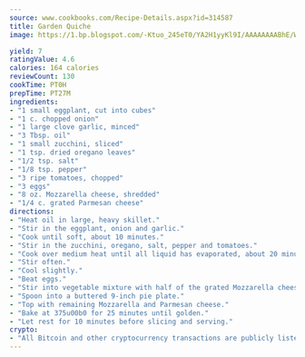 ```yaml
---
source: www.cookbooks.com/Recipe-Details.aspx?id=314587
title: Garden Quiche
image: https://1.bp.blogspot.com/-Ktuo_245eT0/YA2H1yyKl9I/AAAAAAAABhE/WMoqSq2tWOcgMkPaLYZ-49h8pVDUUwFCQCLcBGAsYHQ/s307/5.png

yield: 7
ratingValue: 4.6
calories: 164 calories
reviewCount: 130
cookTime: PT0H
prepTime: PT27M
ingredients:
- "1 small eggplant, cut into cubes"
- "1 c. chopped onion"
- "1 large clove garlic, minced"
- "3 Tbsp. oil"
- "1 small zucchini, sliced"
- "1 tsp. dried oregano leaves"
- "1/2 tsp. salt"
- "1/8 tsp. pepper"
- "3 ripe tomatoes, chopped"
- "3 eggs"
- "8 oz. Mozzarella cheese, shredded"
- "1/4 c. grated Parmesan cheese"
directions:
- "Heat oil in large, heavy skillet."
- "Stir in the eggplant, onion and garlic."
- "Cook until soft, about 10 minutes."
- "Stir in the zucchini, oregano, salt, pepper and tomatoes."
- "Cook over medium heat until all liquid has evaporated, about 20 minutes."
- "Stir often."
- "Cool slightly."
- "Beat eggs."
- "Stir into vegetable mixture with half of the grated Mozzarella cheese."
- "Spoon into a buttered 9-inch pie plate."
- "Top with remaining Mozzarella and Parmesan cheese."
- "Bake at 375u00b0 for 25 minutes until golden."
- "Let rest for 10 minutes before slicing and serving."
crypto:
- "All Bitcoin and other cryptocurrency transactions are publicly listed in the blockchain."
---
```


